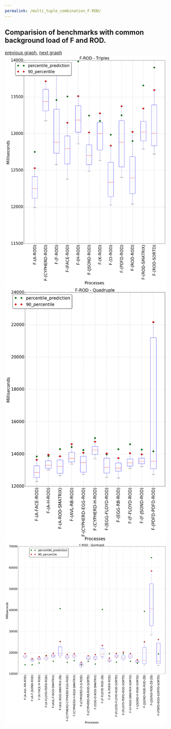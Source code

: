 ```yaml
---
permalink: /multi_tuple_combination_F-ROD/
---
```



 ## Comparision of benchmarks with common background load of F and ROD.

[previous graph](../multi_tuple_combination_F-RB/), [next graph](../multi_tuple_combination_F-SMATRIX/)
![graph figure](./images/triple/F/F-ROD_box.png)![graph figure](./images/quadruple/F/F-ROD_box.png)![graph figure](./images/quintuple/F/F-ROD_box.png)